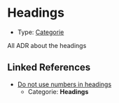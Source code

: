 # Headings

* Type: [Categorie](categorie.md)

All ADR about the headings


## Linked References

* [Do not use numbers in headings](../adr/0002-do-not-use-numbers-in-headings.md)
  * Categorie: **Headings**
